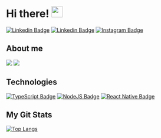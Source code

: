 # Hi there! <img src="https://raw.githubusercontent.com/MartinHeinz/MartinHeinz/master/wave.gif" width="30px">

[![Linkedin Badge](https://img.shields.io/badge/Linkedin%20-%23007ACC.svg?&style=flat&logo=linkedin&logoColor=white&color=0A66C2)](https://www.linkedin.com/in/bruno-mello-14058819b/)
[![Linkedin Badge](https://img.shields.io/badge/WhatsApp%20-%23007ACC.svg?&style=flat&logo=whatsapp&logoColor=white&color=25D366)](https://api.whatsapp.com/send?phone=5519997119007)
[![Instagram Badge](https://img.shields.io/badge/Instagram%20-%23007ACC.svg?&style=flat&logo=instagram&logoColor=white&color=E4405F)](https://www.instagram.com/brunomello_o/)

## About me
![](https://img.shields.io/badge/OS-Linux-informational?style=flat&logo=linux&logoColor=white&color=FCC624)
![](https://img.shields.io/badge/Editor-VSCode-informational?style=flat&logo=VisualStudioCode&logoColor=white&color=007ACC)
<br />
## Technologies

[![TypeScript Badge](https://img.shields.io/badge/typescript%20-%23007ACC.svg?&style=flat&logo=typescript&logoColor=white)](https://www.typescriptlang.org/)
[![NodeJS Badge](https://img.shields.io/badge/node.js%20-%2343853D.svg?&style=flat&logo=node.js&logoColor=white)](https://nodejs.org/en/)
[![React Native Badge](https://img.shields.io/badge/react_native%20-%2320232a.svg?&style=flat&logo=react&logoColor=%2361DAFB)](https://reactnative.dev/)

## My Git Stats
[![Top Langs](https://github-readme-stats.vercel.app/api/top-langs/?username=Brunomello-xD&hide=java,html,tex&title_color=ffffff&text_color=c9cacc&icon_color=2bbc8a&bg_color=1d1f21&langs_count=3)](https://github.com/anuraghazra/github-readme-stats)
